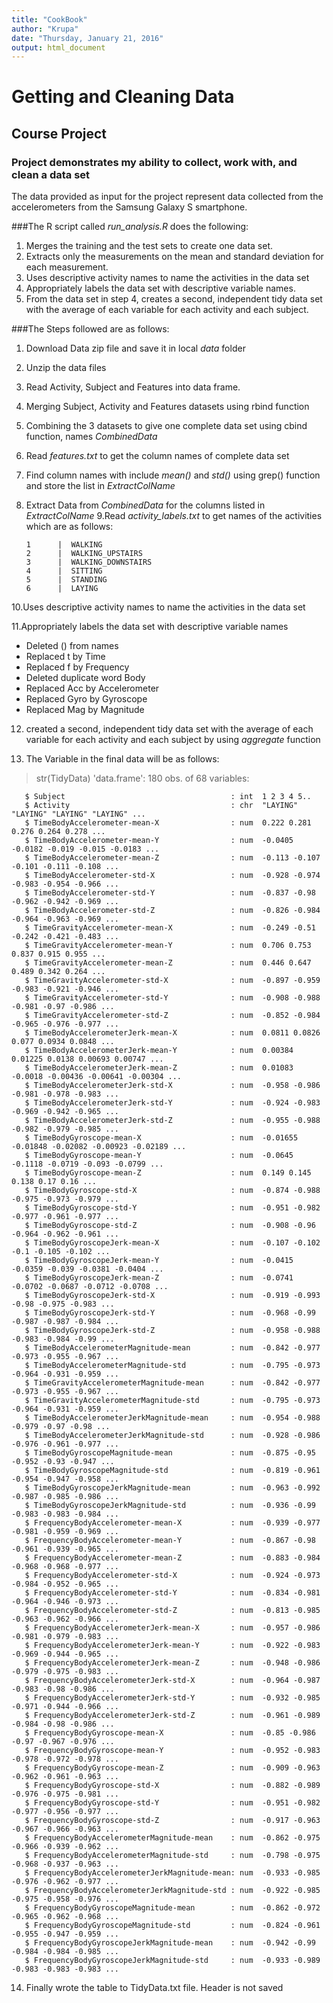 ```yaml
---
title: "CookBook"
author: "Krupa"
date: "Thursday, January 21, 2016"
output: html_document
---
```


# Getting and Cleaning Data
## Course Project 
### Project demonstrates my ability to collect, work with, and clean a data set

The data provided as input for the project represent data collected from the accelerometers from the Samsung Galaxy S smartphone.

###The R script called *run_analysis.R* does the following:

1. Merges the training and the test sets to create one data set.
2. Extracts only the measurements on the mean and standard deviation for each measurement. 
3. Uses descriptive activity names to name the activities in the data set
4. Appropriately labels the data set with descriptive variable names. 
5. From the data set in step 4, creates a second, independent tidy data set with the average of each variable for each activity and each subject.

###The Steps followed are as follows:

1. Download Data zip file and save it in local *data* folder
2. Unzip the data files
3. Read Activity, Subject and Features into data frame.
4. Merging Subject, Activity and Features datasets using rbind function
5. Combining the 3 datasets to give one complete data set using cbind function, names *CombinedData*
6. Read *features.txt* to get the column names of complete data set
7. Find column names with include *mean()* and *std()* using grep() function and store the list in *ExtractColName*
8. Extract Data from *CombinedData* for the columns listed in *ExtractColName*
9.Read *activity_labels.txt* to get names of the activities which are as follows:

       1      |  WALKING
       2      |  WALKING_UPSTAIRS
       3      |  WALKING_DOWNSTAIRS
       4      |  SITTING
       5      |  STANDING
       6      |  LAYING  
     
10.Uses descriptive activity names to name the activities in the data set

11.Appropriately labels the data set with descriptive variable names
  + Deleted () from names
  + Replaced t by Time
  + Replaced f by Frequency
  + Deleted duplicate word Body 
  + Replaced Acc by Accelerometer
  + Replaced Gyro by Gyroscope
  + Replaced Mag by Magnitude
   
  
12. created a second, independent tidy data set with the average of each variable for each activity and each subject by using *aggregate* function

13. The Variable in the final data will be as follows:

> str(TidyData)
'data.frame':   180 obs. of  68 variables:
 
       $ Subject                                     : int  1 2 3 4 5..
       $ Activity                                    : chr  "LAYING" "LAYING" "LAYING" "LAYING" ...
       $ TimeBodyAccelerometer-mean-X                : num  0.222 0.281 0.276 0.264 0.278 ...
       $ TimeBodyAccelerometer-mean-Y                : num  -0.0405 -0.0182 -0.019 -0.015 -0.0183 ...
       $ TimeBodyAccelerometer-mean-Z                : num  -0.113 -0.107 -0.101 -0.111 -0.108 ...
       $ TimeBodyAccelerometer-std-X                 : num  -0.928 -0.974 -0.983 -0.954 -0.966 ...
       $ TimeBodyAccelerometer-std-Y                 : num  -0.837 -0.98 -0.962 -0.942 -0.969 ...
       $ TimeBodyAccelerometer-std-Z                 : num  -0.826 -0.984 -0.964 -0.963 -0.969 ...
       $ TimeGravityAccelerometer-mean-X             : num  -0.249 -0.51 -0.242 -0.421 -0.483 ...
       $ TimeGravityAccelerometer-mean-Y             : num  0.706 0.753 0.837 0.915 0.955 ...
       $ TimeGravityAccelerometer-mean-Z             : num  0.446 0.647 0.489 0.342 0.264 ...
       $ TimeGravityAccelerometer-std-X              : num  -0.897 -0.959 -0.983 -0.921 -0.946 ...
       $ TimeGravityAccelerometer-std-Y              : num  -0.908 -0.988 -0.981 -0.97 -0.986 ...
       $ TimeGravityAccelerometer-std-Z              : num  -0.852 -0.984 -0.965 -0.976 -0.977 ...
       $ TimeBodyAccelerometerJerk-mean-X            : num  0.0811 0.0826 0.077 0.0934 0.0848 ...
       $ TimeBodyAccelerometerJerk-mean-Y            : num  0.00384 0.01225 0.0138 0.00693 0.00747 ...
       $ TimeBodyAccelerometerJerk-mean-Z            : num  0.01083 -0.0018 -0.00436 -0.00641 -0.00304 ...
       $ TimeBodyAccelerometerJerk-std-X             : num  -0.958 -0.986 -0.981 -0.978 -0.983 ...
       $ TimeBodyAccelerometerJerk-std-Y             : num  -0.924 -0.983 -0.969 -0.942 -0.965 ...
       $ TimeBodyAccelerometerJerk-std-Z             : num  -0.955 -0.988 -0.982 -0.979 -0.985 ...
       $ TimeBodyGyroscope-mean-X                    : num  -0.01655 -0.01848 -0.02082 -0.00923 -0.02189 ...
       $ TimeBodyGyroscope-mean-Y                    : num  -0.0645 -0.1118 -0.0719 -0.093 -0.0799 ...
       $ TimeBodyGyroscope-mean-Z                    : num  0.149 0.145 0.138 0.17 0.16 ...
       $ TimeBodyGyroscope-std-X                     : num  -0.874 -0.988 -0.975 -0.973 -0.979 ...
       $ TimeBodyGyroscope-std-Y                     : num  -0.951 -0.982 -0.977 -0.961 -0.977 ... 
       $ TimeBodyGyroscope-std-Z                     : num  -0.908 -0.96 -0.964 -0.962 -0.961 ...
       $ TimeBodyGyroscopeJerk-mean-X                : num  -0.107 -0.102 -0.1 -0.105 -0.102 ...
       $ TimeBodyGyroscopeJerk-mean-Y                : num  -0.0415 -0.0359 -0.039 -0.0381 -0.0404 ...
       $ TimeBodyGyroscopeJerk-mean-Z                : num  -0.0741 -0.0702 -0.0687 -0.0712 -0.0708 ...
       $ TimeBodyGyroscopeJerk-std-X                 : num  -0.919 -0.993 -0.98 -0.975 -0.983 ...
       $ TimeBodyGyroscopeJerk-std-Y                 : num  -0.968 -0.99 -0.987 -0.987 -0.984 ...
       $ TimeBodyGyroscopeJerk-std-Z                 : num  -0.958 -0.988 -0.983 -0.984 -0.99 ...
       $ TimeBodyAccelerometerMagnitude-mean         : num  -0.842 -0.977 -0.973 -0.955 -0.967 ...
       $ TimeBodyAccelerometerMagnitude-std          : num  -0.795 -0.973 -0.964 -0.931 -0.959 ...
       $ TimeGravityAccelerometerMagnitude-mean      : num  -0.842 -0.977 -0.973 -0.955 -0.967 ...
       $ TimeGravityAccelerometerMagnitude-std       : num  -0.795 -0.973 -0.964 -0.931 -0.959 ...
       $ TimeBodyAccelerometerJerkMagnitude-mean     : num  -0.954 -0.988 -0.979 -0.97 -0.98 ...
       $ TimeBodyAccelerometerJerkMagnitude-std      : num  -0.928 -0.986 -0.976 -0.961 -0.977 ...
       $ TimeBodyGyroscopeMagnitude-mean             : num  -0.875 -0.95 -0.952 -0.93 -0.947 ...
       $ TimeBodyGyroscopeMagnitude-std              : num  -0.819 -0.961 -0.954 -0.947 -0.958 ...
       $ TimeBodyGyroscopeJerkMagnitude-mean         : num  -0.963 -0.992 -0.987 -0.985 -0.986 ...
       $ TimeBodyGyroscopeJerkMagnitude-std          : num  -0.936 -0.99 -0.983 -0.983 -0.984 ...
       $ FrequencyBodyAccelerometer-mean-X           : num  -0.939 -0.977 -0.981 -0.959 -0.969 ...
       $ FrequencyBodyAccelerometer-mean-Y           : num  -0.867 -0.98 -0.961 -0.939 -0.965 ...
       $ FrequencyBodyAccelerometer-mean-Z           : num  -0.883 -0.984 -0.968 -0.968 -0.977 ...
       $ FrequencyBodyAccelerometer-std-X            : num  -0.924 -0.973 -0.984 -0.952 -0.965 ...
       $ FrequencyBodyAccelerometer-std-Y            : num  -0.834 -0.981 -0.964 -0.946 -0.973 ...
       $ FrequencyBodyAccelerometer-std-Z            : num  -0.813 -0.985 -0.963 -0.962 -0.966 ...
       $ FrequencyBodyAccelerometerJerk-mean-X       : num  -0.957 -0.986 -0.981 -0.979 -0.983 ...
       $ FrequencyBodyAccelerometerJerk-mean-Y       : num  -0.922 -0.983 -0.969 -0.944 -0.965 ...
       $ FrequencyBodyAccelerometerJerk-mean-Z       : num  -0.948 -0.986 -0.979 -0.975 -0.983 ...
       $ FrequencyBodyAccelerometerJerk-std-X        : num  -0.964 -0.987 -0.983 -0.98 -0.986 ...
       $ FrequencyBodyAccelerometerJerk-std-Y        : num  -0.932 -0.985 -0.971 -0.944 -0.966 ...
       $ FrequencyBodyAccelerometerJerk-std-Z        : num  -0.961 -0.989 -0.984 -0.98 -0.986 ...
       $ FrequencyBodyGyroscope-mean-X               : num  -0.85 -0.986 -0.97 -0.967 -0.976 ...
       $ FrequencyBodyGyroscope-mean-Y               : num  -0.952 -0.983 -0.978 -0.972 -0.978 ...
       $ FrequencyBodyGyroscope-mean-Z               : num  -0.909 -0.963 -0.962 -0.961 -0.963 ...
       $ FrequencyBodyGyroscope-std-X                : num  -0.882 -0.989 -0.976 -0.975 -0.981 ...
       $ FrequencyBodyGyroscope-std-Y                : num  -0.951 -0.982 -0.977 -0.956 -0.977 ...
       $ FrequencyBodyGyroscope-std-Z                : num  -0.917 -0.963 -0.967 -0.966 -0.963 ...
       $ FrequencyBodyAccelerometerMagnitude-mean    : num  -0.862 -0.975 -0.966 -0.939 -0.962 ...
       $ FrequencyBodyAccelerometerMagnitude-std     : num  -0.798 -0.975 -0.968 -0.937 -0.963 ...
       $ FrequencyBodyAccelerometerJerkMagnitude-mean: num  -0.933 -0.985 -0.976 -0.962 -0.977 ...
       $ FrequencyBodyAccelerometerJerkMagnitude-std : num  -0.922 -0.985 -0.975 -0.958 -0.976 ...
       $ FrequencyBodyGyroscopeMagnitude-mean        : num  -0.862 -0.972 -0.965 -0.962 -0.968 ...
       $ FrequencyBodyGyroscopeMagnitude-std         : num  -0.824 -0.961 -0.955 -0.947 -0.959 ...
       $ FrequencyBodyGyroscopeJerkMagnitude-mean    : num  -0.942 -0.99 -0.984 -0.984 -0.985 ...
       $ FrequencyBodyGyroscopeJerkMagnitude-std     : num  -0.933 -0.989 -0.983 -0.983 -0.983 ...
       
14. Finally wrote the table to TidyData.txt file. Header is not saved

